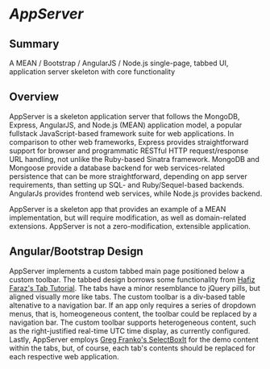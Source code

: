 *AppServer*
===========

Summary
-------

A MEAN / Bootstrap / AngularJS / Node.js single-page, tabbed UI, application
server skeleton with core functionality

Overview
--------

AppServer is a skeleton application server that follows the MongoDB, Express,
AngularJS, and Node.js (MEAN) application model, a popular fullstack
JavaScript-based framework suite for web applications.  In comparison to other
web frameworks, Express provides straightforward support for browser and
programmatic RESTful HTTP request/response URL handling, not unlike the
Ruby-based Sinatra framework.  MongoDB and Mongoose provide a database backend
for web services-related persistence that can be more straightforward,
depending on app server requirements, than setting up SQL- and
Ruby/Sequel-based backends.  AngularJs provides frontend web services, while
Node.js provides backend.

AppServer is a skeleton app that provides an example of a MEAN implementation,
but will require modification, as well as domain-related extensions.  AppServer
is not a zero-modification, extensible application.

Angular/Bootstrap Design
------------------------

AppServer implements a custom tabbed main page positioned below a custom
toolbar.  The tabbed design borrows some functionality from 
[Hafiz Faraz's Tab Tutorial](http://blog.hfarazm.com/tabs-in-angularjs/).  The
tabs have a minor resemblance to jQuery pills, but aligned visually more like
tabs.  The custom toolbar is a div-based table altenative to a navigation bar.
If an app only requires a series of dropdown menus, that is, homeogeneous
content, the toolbar could be replaced by a navigation bar.  The custom toolbar
supports heterogeneous content, such as the right-justified real-time UTC time
display, as currently configured.  Lastly, AppServer employs
[Greg Franko's SelectBoxIt](https://github.com/gfranko/jquery.selectBoxIt.js)
for the demo content within the tabs, but, of course, each tab's contents should
be replaced for each respective web application.

